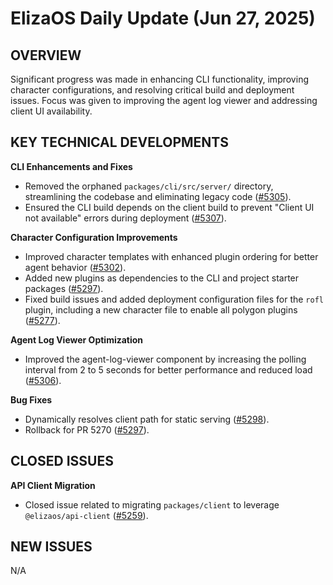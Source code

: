 # ElizaOS Daily Update (Jun 27, 2025)

## OVERVIEW
Significant progress was made in enhancing CLI functionality, improving character configurations, and resolving critical build and deployment issues. Focus was given to improving the agent log viewer and addressing client UI availability.

## KEY TECHNICAL DEVELOPMENTS

**CLI Enhancements and Fixes**
*   Removed the orphaned `packages/cli/src/server/` directory, streamlining the codebase and eliminating legacy code ([#5305](https://github.com/elizaos/eliza/pull/5305)).
*   Ensured the CLI build depends on the client build to prevent "Client UI not available" errors during deployment ([#5307](https://github.com/elizaos/eliza/pull/5307)).

**Character Configuration Improvements**
*   Improved character templates with enhanced plugin ordering for better agent behavior ([#5302](https://github.com/elizaos/eliza/pull/5302)).
*   Added new plugins as dependencies to the CLI and project starter packages ([#5297](https://github.com/elizaos/eliza/pull/5297)).
*   Fixed build issues and added deployment configuration files for the `rofl` plugin, including a new character file to enable all polygon plugins ([#5277](https://github.com/elizaos/eliza/pull/5277)).

**Agent Log Viewer Optimization**
*   Improved the agent-log-viewer component by increasing the polling interval from 2 to 5 seconds for better performance and reduced load ([#5306](https://github.com/elizaos/eliza/pull/5306)).

**Bug Fixes**
*   Dynamically resolves client path for static serving ([#5298](https://github.com/elizaos/eliza/pull/5298)).
*   Rollback for PR 5270 ([#5297](https://github.com/elizaos/eliza/pull/5297)).

## CLOSED ISSUES

**API Client Migration**
*   Closed issue related to migrating `packages/client` to leverage `@elizaos/api-client` ([#5259](https://github.com/elizaos/eliza/issues/5259)).

## NEW ISSUES

N/A